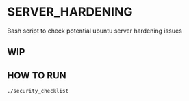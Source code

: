 # SERVER_HARDENING

Bash script to check potential ubuntu server hardening issues

## WIP

## HOW TO RUN

`./security_checklist`
